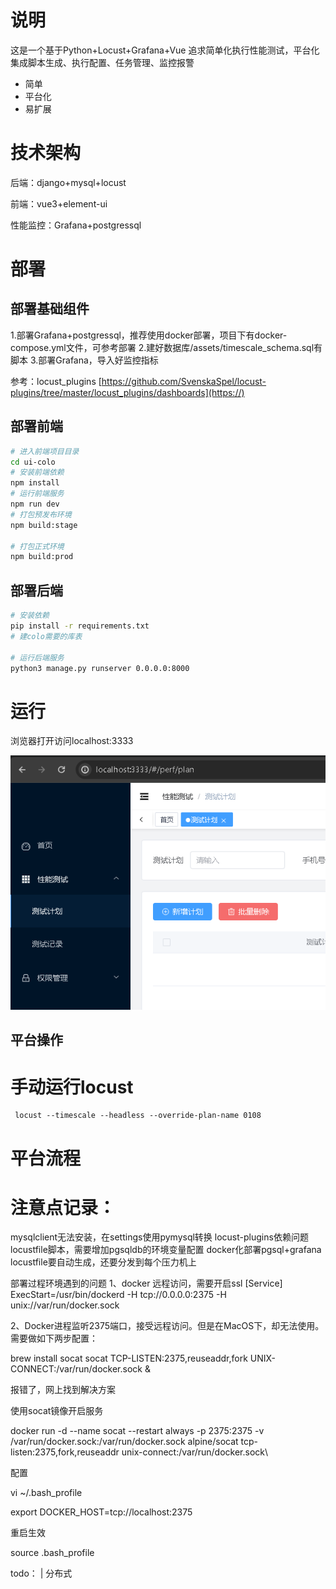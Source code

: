 # 说明

这是一个基于Python+Locust+Grafana+Vue 追求简单化执行性能测试，平台化集成脚本生成、执行配置、任务管理、监控报警

* 简单
* 平台化
* 易扩展

# 技术架构

后端：django+mysql+locust

前端：vue3+element-ui

性能监控：Grafana+postgressql

# 部署

## 部署基础组件

1.部署Grafana+postgressql，推荐使用docker部署，项目下有docker-compose.yml文件，可参考部署
2.建好数据库/assets/timescale_schema.sql有脚本
3.部署Grafana，导入好监控指标

参考：locust_plugins [https://github.com/SvenskaSpel/locust-plugins/tree/master/locust_plugins/dashboards](https://)

## 部署前端

```bash
# 进入前端项目目录
cd ui-colo
# 安装前端依赖
npm install
# 运行前端服务
npm run dev
# 打包预发布环境
npm build:stage

# 打包正式环境
npm build:prod

```

## 部署后端

```bash
# 安装依赖
pip install -r requirements.txt
# 建colo需要的库表

# 运行后端服务
python3 manage.py runserver 0.0.0.0:8000

```

# 运行

浏览器打开访问localhost:3333

![image.png](assets/image_index.png)

## 平台操作

# 手动运行locust

```shell
 locust --timescale --headless --override-plan-name 0108
```
# 平台流程

# 注意点记录：
mysqlclient无法安装，在settings使用pymysql转换
locust-plugins依赖问题
locustfile脚本，需要增加pgsqldb的环境变量配置
docker化部署pgsql+grafana
locustfile要自动生成，还要分发到每个压力机上


部署过程环境遇到的问题
1、docker 远程访问，需要开启ssl
[Service]
ExecStart=/usr/bin/dockerd -H tcp://0.0.0.0:2375 -H unix://var/run/docker.sock

2、Docker进程监听2375端口，接受远程访问。但是在MacOS下，却无法使用。需要做如下两步配置：

brew install socat
socat TCP-LISTEN:2375,reuseaddr,fork UNIX-CONNECT:/var/run/docker.sock &

报错了，网上找到解决方案

使用socat镜像开启服务

docker run -d --name socat --restart always -p 2375:2375 -v /var/run/docker.sock:/var/run/docker.sock alpine/socat tcp-listen:2375,fork,reuseaddr unix-connect:/var/run/docker.sock\

配置

vi ~/.bash_profile

export DOCKER_HOST=tcp://localhost:2375

重启生效

source .bash_profile

todo：
| 分布式